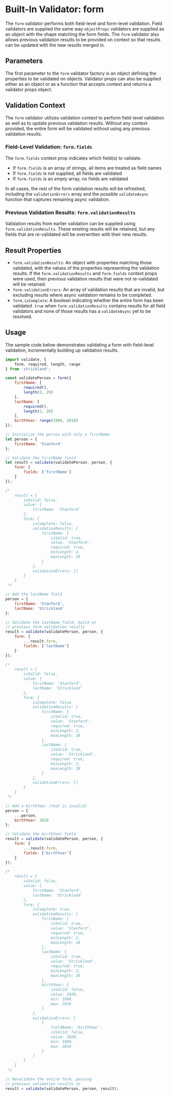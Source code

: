 # Built-In Validator: form

The `form` validator performs both field-level and form-level validation. Field validators are supplied the same way `objectProps` validators are supplied as an object with the shape matching the form fields. The `form` validator also allows previous validation results to be provided on context so that results can be updated with the new results merged in.

## Parameters

The first parameter to the `form` validator factory is an object defining the properties to be validated on objects. Validator props can also be supplied either as an object or as a function that accepts context and returns a validator props object.

## Validation Context

The `form` validator utilizes validation context to perform field-level validation as well as to update previous validation results. Without any context provided, the entire form will be validated without using any previous validation results.

### Field-Level Validation: `form.fields`

The `form.fields` context prop indicates which field(s) to validate.

* If `form.fields` is an array of strings, all items are treated as field names
* If `form.fields` is not supplied, all fields are validated
* If `form.fields` is an _empty_ array, no fields are validated

In all cases, the rest of the form validation results will be refreshed, including the `validationErrors` array and the possible `validateAsync` function that captures remaining async validation.

### Previous Validation Results: `form.validationResults`

Validation results from earlier validation can be supplied using `form.validationResults`. These existing results will be retained, but any fields that are re-validated will be overwritten with their new results.

## Result Properties

* `form.validationResults`: An object with properties matching those validated, with the values of the properties representing the validation results. If the `form.validationResults` and `form.fields` context props were used, then previous validation results that were not re-validated will be retained.
* `form.validationErrors`: An array of validation results that are invalid, but excluding results where async validation remains to be completed.
* `form.isComplete`: A boolean indicating whether the entire form has been validated. `true` when `form.validationResults` contains results for all field validators and none of those results has a `validateAsync` yet to be resolved.

## Usage

The sample code below demonstrates validating a form with field-level validation, incrementally building up validation results.

``` jsx
import validate, {
    form, required, length, range
} from 'strickland';

const validatePerson = form({
    firstName: [
        required(),
        length(2, 20)
    ],
    lastName: [
        required(),
        length(2, 20)
    ],
    birthYear: range(1900, 2018)
});

// Initialize the person with only a firstName
let person = {
    firstName: 'Stanford'
};

// Validate the firstName field
let result = validate(validatePerson, person, {
    form: {
        fields: ['firstName']
    }
});

/*
    result = {
        isValid: false,
        value: {
            firstName: 'Stanford'
        },
        form: {
            isComplete: false,
            validationResults: {
                firstName: {
                    isValid: true,
                    value: 'Stanford',
                    required: true,
                    minLength: 2,
                    maxLength: 20
                }
            },
            validationErrors: []
        }
    }
 */

// Add the lastName field
person = {
    firstName: 'Stanford',
    lastName: 'Strickland'
};

// Validate the lastName field, build on
// previous form validation results
result = validate(validatePerson, person, {
    form: {
        ...result.form,
        fields: ['lastName']
    }
});

/*
    result = {
        isValid: false,
        value: {
            firstName: 'Stanford',
            lastName: 'Strickland'
        },
        form: {
            isComplete: false,
            validationResults: {
                firstName: {
                    isValid: true,
                    value: 'Stanford',
                    required: true,
                    minLength: 2,
                    maxLength: 20
                },
                lastName: {
                    isValid: true,
                    value: 'Strickland',
                    required: true,
                    minLength: 2,
                    maxLength: 20
                }
            },
            validationErrors: []
        }
    }
 */

// Add a birthYear (that is invalid)
person = {
    ...person,
    birthYear: 2020
};

// Validate the birthYear field
result = validate(validatePerson, person, {
    form: {
        ...result.form,
        fields: ['birthYear']
    }
});

/*
    result = {
        isValid: false,
        value: {
            firstName: 'Stanford',
            lastName: 'Strickland'
        },
        form: {
            isComplete: true,
            validationResults: {
                firstName: {
                    isValid: true,
                    value: 'Stanford',
                    required: true,
                    minLength: 2,
                    maxLength: 20
                },
                lastName: {
                    isValid: true,
                    value: 'Strickland',
                    required: true,
                    minLength: 2,
                    maxLength: 20
                },
                birthYear: {
                    isValid: false,
                    value: 2020,
                    min: 1900,
                    max: 2018
                }
            },
            validationErrors: [
                {
                    fieldName: 'birthYear',
                    isValid: false,
                    value: 2020,
                    min: 1900,
                    max: 2018
                }
            ]
        }
    }
 */

// Revalidate the entire form, passing
// previous validation results in
result = validate(validatePerson, person, result);
```
